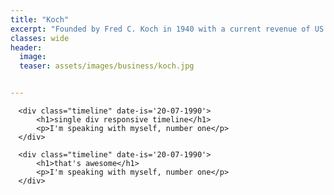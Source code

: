 ```yaml
---
title: "Koch"
excerpt: "Founded by Fred C. Koch in 1940 with a current revenue of ‎US $110 billion (2019)""
classes: wide
header:
  image: 
  teaser: assets/images/business/koch.jpg


---
```


<style type="text/css">
.container { max-width:1024px; width:95%; margin:0 auto; }
.timeline { padding: 3em 2em 2em; position: relative; border-left: 2px solid rgba(red, .5);	}

.timeline::before {
		content: attr(date-is);
		display: inline-block; position: absolute;
		left: 2em;
		top: 1em;
		font-weight: 700; font-weight: bold; font-size: .785rem;

    	background: red;    	
    	left:20px; width:5px; height:100%; z-index:400;  	
    	}
	
.timeline::after {
		content: '';
		position: absolute; display: block;
		width: 10px;
		height: 10px;
		top: 1em;		
		left: -7px;
		border-radius: 10px;		
		border: 2px solid rgba(red, .5);
		background: orange; }
</style>


<div class="container">
	
	<div class="timeline" date-is='20-07-1990'>
		<h1>single div responsive timeline</h1>
		<p>I'm speaking with myself, number one</p>
	</div>
	
	<div class="timeline" date-is='20-07-1990'>
		<h1>that's awesome</h1>
		<p>I'm speaking with myself, number one</p>
	</div>

</div>